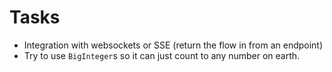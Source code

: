 # Tasks
* Integration with websockets or SSE (return the flow in from an endpoint)
* Try to use `BigInteger`s so it can just count to any number on earth.
